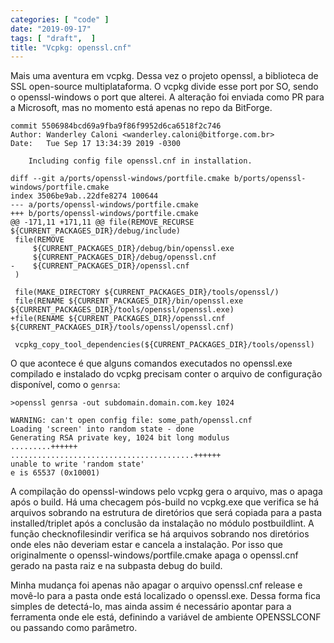 ```yaml
---
categories: [ "code" ]
date: "2019-09-17"
tags: [ "draft",  ]
title: "Vcpkg: openssl.cnf"
---
```

Mais uma aventura em vcpkg. Dessa vez o projeto openssl, a biblioteca de SSL open-source multiplataforma. O vcpkg divide esse port por SO, sendo o openssl-windows o port que alterei. A alteração foi enviada como PR para a Microsoft, mas no momento está apenas no repo da BitForge.

    commit 5506984bcd69a9fba9f86f9952d6ca6518f2c746
    Author: Wanderley Caloni <wanderley.caloni@bitforge.com.br>
    Date:   Tue Sep 17 13:34:39 2019 -0300
    
        Including config file openssl.cnf in installation.
    
    diff --git a/ports/openssl-windows/portfile.cmake b/ports/openssl-windows/portfile.cmake
    index 3506be9ab..22dfe8274 100644
    --- a/ports/openssl-windows/portfile.cmake
    +++ b/ports/openssl-windows/portfile.cmake
    @@ -171,11 +171,11 @@ file(REMOVE_RECURSE ${CURRENT_PACKAGES_DIR}/debug/include)
     file(REMOVE
         ${CURRENT_PACKAGES_DIR}/debug/bin/openssl.exe
         ${CURRENT_PACKAGES_DIR}/debug/openssl.cnf
    -    ${CURRENT_PACKAGES_DIR}/openssl.cnf
     )
    
     file(MAKE_DIRECTORY ${CURRENT_PACKAGES_DIR}/tools/openssl/)
     file(RENAME ${CURRENT_PACKAGES_DIR}/bin/openssl.exe ${CURRENT_PACKAGES_DIR}/tools/openssl/openssl.exe)
    +file(RENAME ${CURRENT_PACKAGES_DIR}/openssl.cnf ${CURRENT_PACKAGES_DIR}/tools/openssl/openssl.cnf)
    
     vcpkg_copy_tool_dependencies(${CURRENT_PACKAGES_DIR}/tools/openssl)

 O que acontece é que alguns comandos executados no openssl.exe compilado e instalado do vcpkg precisam conter o arquivo de configuração disponível, como o `genrsa`:

    >openssl genrsa -out subdomain.domain.com.key 1024
    
    WARNING: can't open config file: some_path/openssl.cnf
    Loading 'screen' into random state - done
    Generating RSA private key, 1024 bit long modulus
    .........++++++
    .........................................++++++
    unable to write 'random state'
    e is 65537 (0x10001)

A compilação do openssl-windows pelo vcpkg gera o arquivo, mas o apaga após o build. Há uma checagem pós-build no vcpkg.exe que verifica se há arquivos sobrando na estrutura de diretórios que será copiada para a pasta installed/triplet após a conclusão da instalação no módulo postbuildlint. A função checknofilesindir verifica se há arquivos sobrando nos diretórios onde eles não deveriam estar e cancela a instalação. Por isso que originalmente o openssl-windows/portfile.cmake apaga o openssl.cnf gerado na pasta raiz e na subpasta debug do build.

Minha mudança foi apenas não apagar o arquivo openssl.cnf release e movê-lo para a pasta onde está localizado o openssl.exe. Dessa forma fica simples de detectá-lo, mas ainda assim é necessário apontar para a ferramenta onde ele está, definindo a variável de ambiente OPENSSLCONF ou passando como parâmetro.
